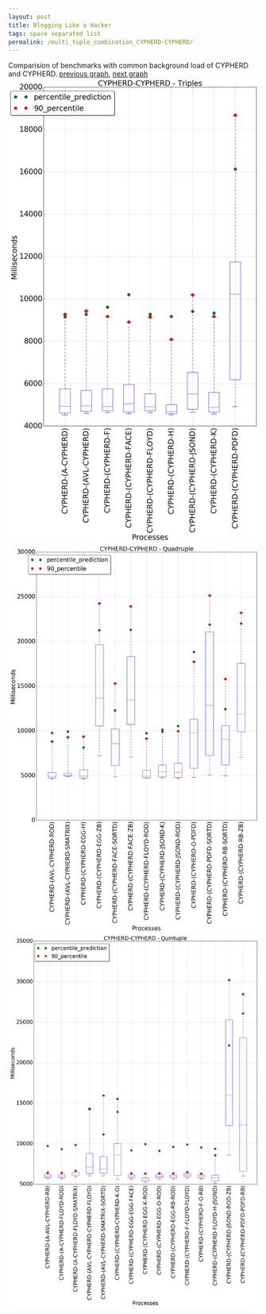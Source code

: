 ```yaml
---
layout: post
title: Blogging Like a Hacker
tags: space separated list
permalink: /multi_tuple_combination_CYPHERD-CYPHERD/
---
```


Comparision of benchmarks with common background load of CYPHERD and CYPHERD.
[previous graph](./multi_tuple_combination_CYPHERD-A/), [next graph](./multi_tuple_combination_CYPHERD-EGG/)
<img src="./images/triple/CYPHERD/CYPHERD-CYPHERD_box.png" alt="graph figure"><img src="./images/quadruple/CYPHERD/CYPHERD-CYPHERD_box.png" alt="graph figure"><img src="./images/quintuple/CYPHERD/CYPHERD-CYPHERD_box.png" alt="graph figure">